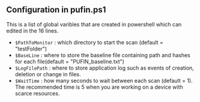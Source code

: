 ## Configuration in pufin.ps1

This is a list of global varibles that are created in powershell which can edited in the 16 lines.

- `$PathToMonitor` : which directory to start the scan (default = "testFolder")
- `$BaseLine` : where to store the baseline file containing path and hashes for each file(default = "PUFIN_baseline.txt")
- `$LogFilePath` : where to store application log such as events of creation, deletion or change in files.
- `$WaitTime` : how many seconds to wait between each scan (default = 1). The recommended time is 5 when you are working on a device with scarce resources.
